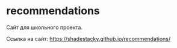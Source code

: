 # recommendations
Сайт для школьного проекта.

Ссылка на сайт:
https://shadestacky.github.io/recommendations/
